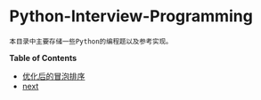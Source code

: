 # Python-Interview-Programming

	本目录中主要存储一些Python的编程题以及参考实现。

**Table of Contents**


   * [优化后的冒泡排序](./improved_bubble_sort.md)
   * [next](./)
